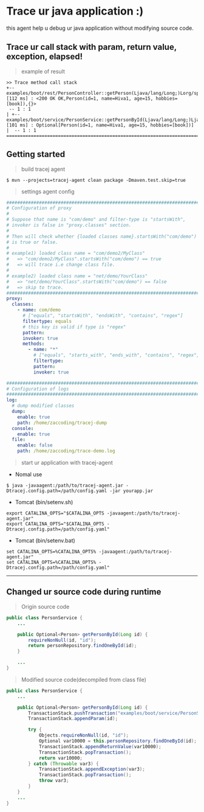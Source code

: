 # Trace ur java application :)  

this agent help u debug ur java application without modifying source code.

## Trace ur call stack with param, return value, exception, elapsed!  

> example of result   

```aidl
>> Trace method call stack
+--examples/boot/rest/PersonController::getPerson(Ljava/lang/Long;)Lorg/springframework/http/ResponseEntity;[112 ms] : <200 OK OK,Person(id=1, name=Hiva1, age=15, hobbies=[book]),{}>
 -- 1 : 1
| +--examples/boot/service/PersonService::getPersonById(Ljava/lang/Long;)Ljava/util/Optional;[101 ms] : Optional[Person(id=1, name=Hiva1, age=15, hobbies=[book])]
|  -- 1 : 1
============================================================================================
```  

## Getting started  

> build tracej agent

```aidl
$ mvn --projects=tracej-agent clean package -Dmaven.test.skip=true
```  

> settings agent config  

```yaml
###########################################################################
# Configuration of proxy
#
# Suppose that name is "com/demo" and filter-type is "startsWith",
# invoker is false in "proxy.classes" section.
#
# Then will check whether {loaded classes name}.startsWith("com/demo")
# is true or false.
#
# example1) loaded class name = "com/demo2/MyClass"
#   => "com/demo2/MyClass".startsWith("com/demo") == true
#   => will trace i.e change class file.
#
# example2) loaded class name = "net/demo/YourClass"
#   => "net/demo/YourClass".startsWith("com/demo") == false
#   => skip to trace.
###########################################################################
proxy:
  classes:
    - name: com/demo
      # ["equals", "startsWith", "endsWith", "contains", "regex"]
      filtertype: equals
      # this key is valid if type is "regex"
      pattern:
      invoker: true
      methods:
        - name: "*"
          # ["equals", "starts_with", "ends_with", "contains", "regex", "all"]
          filtertype:
          pattern:
          invoker: true

###########################################################################
# Configuration of logs
###########################################################################
log:
  # dump modified classes
  dump:
    enable: true
    path: /home/zaccoding/tracej-dump
  console:
    enable: true
  file:
    enable: false
    path: /home/zaccoding/trace-demo.log
```  

> start ur application with tracej-agent  


- Nomal use  

```
$ java -javaagent:/path/to/tracej-agent.jar -Dtracej.config.path=/path/config.yaml -jar yourapp.jar
```

- Tomcat (bin/setenv.sh)  

```
export CATALINA_OPTS="$CATALINA_OPTS -javaagent:/path/to/tracej-agent.jar"
export CATALINA_OPTS="$CATALINA_OPTS -Dtracej.config.path=/path/config.yaml"
```

- Tomcat (bin/setenv.bat)  

```
set CATALINA_OPTS=%CATALINA_OPTS% -javaagent:/path/to/tracej-agent.jar"
set CATALINA_OPTS=%CATALINA_OPTS% -Dtracej.config.path=/path/config.yaml"
```  

---  

## Changed ur source code during runtime  

> Origin source code

```java
public class PersonService {
    ...

    public Optional<Person> getPersonById(Long id) {
        requireNonNull(id, "id");
        return personRepository.findOneById(id);
    }

    ...
}
```  

> Modified source code(decompiled from class file)  

```java
public class PersonService {
    ...

    public Optional<Person> getPersonById(Long id) {
        TransactionStack.pushTransaction("examples/boot/service/PersonService::getPersonById(Ljava/lang/Long;)Ljava/util/Optional;");
        TransactionStack.appendParam(id);

        try {
            Objects.requireNonNull(id, "id");
            Optional var10000 = this.personRepository.findOneById(id);
            TransactionStack.appendReturnValue(var10000);
            TransactionStack.popTransaction();
            return var10000;
        } catch (Throwable var3) {
            TransactionStack.appendException(var3);
            TransactionStack.popTransaction();
            throw var3;
        }
    }
    ...
}
```

